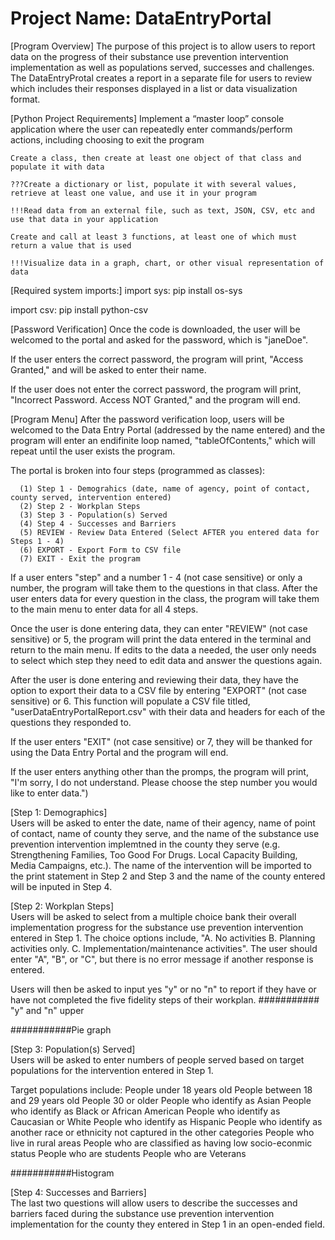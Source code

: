 # Project Name: DataEntryPortal

[Program Overview]
  The purpose of this project is to allow users to report data on the progress of their substance use prevention intervention implementation as well as populations served, successes and challenges. The DataEntryProtal creates a report in a separate file for users to review which includes their responses displayed in a list or data visualization format. 


[Python Project Requirements]
    Implement a “master loop” console application where the user can repeatedly enter commands/perform actions, including choosing to exit the program

    Create a class, then create at least one object of that class and populate it with data

    ???Create a dictionary or list, populate it with several values, retrieve at least one value, and use it in your program

    !!!Read data from an external file, such as text, JSON, CSV, etc and use that data in your application

    Create and call at least 3 functions, at least one of which must return a value that is used

    !!!Visualize data in a graph, chart, or other visual representation of data


[Required system imports:]
  import sys:
      pip install os-sys

  import csv:
      pip install python-csv

  
[Password Verification]
  Once the code is downloaded, the user will be welcomed to the portal and asked for the password, which is "janeDoe".  
  
  If the user enters the correct password, the program will print, "Access Granted," and will be asked to enter their name.
  
  If the user does not enter the correct password, the program will print, "Incorrect Password. Access NOT Granted," and the program will end.
  

[Program Menu]
  After the password verification loop, users will be welcomed to the Data Entry Portal (addressed by the name entered) and the program will enter an endifinite loop named, "tableOfContents," which will repeat until the user exists the program.

  The portal is broken into four steps (programmed as classes): 

      (1) Step 1 - Demograhics (date, name of agency, point of contact, county served, intervention entered)
      (2) Step 2 - Workplan Steps
      (3) Step 3 - Population(s) Served
      (4) Step 4 - Successes and Barriers
      (5) REVIEW - Review Data Entered (Select AFTER you entered data for Steps 1 - 4) 
      (6) EXPORT - Export Form to CSV file
      (7) EXIT - Exit the program  
      
  If a user enters "step" and a number 1 - 4 (not case sensitive) or only a number, the program will take them to the questions in that class. After the user enters data for every question in the class, the program will take them to the main menu to enter data for all 4 steps. 

  Once the user is done entering data, they can enter "REVIEW" (not case sensitive) or 5, the program will print the data entered in the terminal and return to the main menu.  If edits to the data a needed, the user only needs to select which step they need to edit data and answer the questions again. 

  After the user is done entering and reviewing their data, they have the option to export their data to a CSV file by entering "EXPORT" (not case sensitive) or 6.  This function will populate a CSV file titled, "userDataEntryPortalReport.csv" with their data and headers for each of the questions they responded to. 

  If the user enters "EXIT" (not case sensitive) or 7, they will be thanked for using the Data Entry Portal and the program will end.  
  
  If the user enters anything other than the promps, the program will print, "I'm sorry, I do not understand. Please choose the step number you would like to enter data.")
  

[Step 1: Demographics]  
  Users will be asked to enter the date, name of their agency, name of point of contact, name of county they serve, and the name of the substance use prevention intervention implemtned in the county they serve (e.g. Strengthening Families, Too Good For Drugs. Local Capacity Building, Media Campaigns, etc.).  The name of the intervention will be imported to the print statement in Step 2 and Step 3 and the name of the county entered will be inputed in Step 4. 
  
 
[Step 2: Workplan Steps]  
  Users will be asked to select from a multiple choice bank their overall implementation progress for the substance use prevention intervention entered in Step 1.  The choice options include, "A. No activities B. Planning activities only. C. Implementation/maintenance activities". The user should enter "A", "B", or "C", but there is no error message if another response is entered. 

  Users will then be asked to input yes "y" or no "n" to report if they have or have not completed the five fidelity steps of their workplan.
  ########### "y" and "n" upper
  
  ###########Pie graph


[Step 3: Population(s) Served]  
Users will be asked to enter numbers of people served based on target populations for the intervention entered in Step 1.

Target populations include: 
    People under 18 years old 
    People between 18 and 29 years old
    People 30 or older 
    People who identify as Asian
    People who identify as Black or African American
    People who identify as Caucasian or White
    People who identify as Hispanic
    People who identify as another race or ethnicity not captured in the other categories
    People who live in rural areas 
    People who are classified as having low socio-econmic status
    People who are students
    People who are Veterans

  ###########Histogram 


[Step 4: Successes and Barriers]  
  The last two questions will allow users to describe the successes and barriers faced during the substance use prevention intervention implementation for the county they entered in Step 1 in an open-ended field.  

